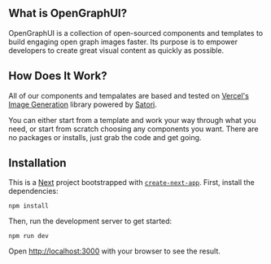 ## What is OpenGraphUI?

OpenGraphUI is a collection of open-sourced components and templates to build engaging open graph images faster. Its purpose is to empower developers to create great visual content as quickly as possible.

## How Does It Work?

All of our components and tempalates are based and tested on [Vercel's Image Generation](https://vercel.com/docs/concepts/functions/edge-functions/og-image-generation) library powered by [Satori](https://github.com/vercel/satori).

You can either start from a template and work your way through what you need, or start from scratch choosing any components you want. There are no packages or installs, just grab the code and get going.

## Installation

This is a [Next](https://nextjs.org/) project bootstrapped with [`create-next-app`](https://github.com/vercel/next.js/tree/canary/packages/create-next-app). First, install the dependencies:

```
npm install
```

Then, run the development server to get started:

```
npm run dev
```

Open [http://localhost:3000](http://localhost:3000) with your browser to see the result.
